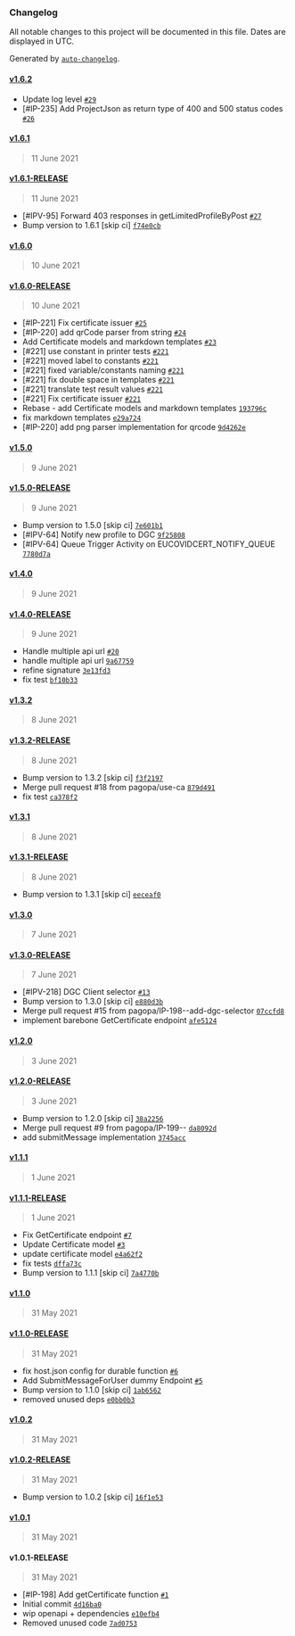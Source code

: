 ### Changelog

All notable changes to this project will be documented in this file. Dates are displayed in UTC.

Generated by [`auto-changelog`](https://github.com/CookPete/auto-changelog).

#### [v1.6.2](https://github.com/pagopa/io-functions-eucovidcerts/compare/v1.6.1...v1.6.2)

- Update log level [`#29`](https://github.com/pagopa/io-functions-eucovidcerts/pull/29)
- [#IP-235] Add ProjectJson as return type of 400 and 500 status codes [`#26`](https://github.com/pagopa/io-functions-eucovidcerts/pull/26)

#### [v1.6.1](https://github.com/pagopa/io-functions-eucovidcerts/compare/v1.6.1-RELEASE...v1.6.1)

> 11 June 2021

#### [v1.6.1-RELEASE](https://github.com/pagopa/io-functions-eucovidcerts/compare/v1.6.0...v1.6.1-RELEASE)

> 11 June 2021

- [#IPV-95] Forward 403 responses in getLimitedProfileByPost [`#27`](https://github.com/pagopa/io-functions-eucovidcerts/pull/27)
- Bump version to 1.6.1 [skip ci] [`f74e0cb`](https://github.com/pagopa/io-functions-eucovidcerts/commit/f74e0cbdf5e1bcb8d18237dbe68872be643182cb)

#### [v1.6.0](https://github.com/pagopa/io-functions-eucovidcerts/compare/v1.6.0-RELEASE...v1.6.0)

> 10 June 2021

#### [v1.6.0-RELEASE](https://github.com/pagopa/io-functions-eucovidcerts/compare/v1.5.0...v1.6.0-RELEASE)

> 10 June 2021

- [#IP-221] Fix certificate issuer [`#25`](https://github.com/pagopa/io-functions-eucovidcerts/pull/25)
- [#IP-220] add qrCode parser from string [`#24`](https://github.com/pagopa/io-functions-eucovidcerts/pull/24)
- Add Certificate models and markdown templates [`#23`](https://github.com/pagopa/io-functions-eucovidcerts/pull/23)
- [#221] use constant in printer tests [`#221`](https://www.pivotaltracker.com/story/show/221)
- [#221] moved label to constants [`#221`](https://www.pivotaltracker.com/story/show/221)
- [#221] fixed variable/constants naming [`#221`](https://www.pivotaltracker.com/story/show/221)
- [#221] fix double space in templates [`#221`](https://www.pivotaltracker.com/story/show/221)
- [#221] translate test result values [`#221`](https://www.pivotaltracker.com/story/show/221)
- [#221] Fix certificate issuer [`#221`](https://www.pivotaltracker.com/story/show/221)
- Rebase - add Certificate models and markdown templates [`193796c`](https://github.com/pagopa/io-functions-eucovidcerts/commit/193796ca59983446fabe571885fdd50e10ca966d)
- fix markdown templates [`e29a724`](https://github.com/pagopa/io-functions-eucovidcerts/commit/e29a724ebb74f49391fefb4f84db552145541de3)
- [#IP-220] add png parser implementation for qrcode [`9d4262e`](https://github.com/pagopa/io-functions-eucovidcerts/commit/9d4262eb0f20bc69a8303f47f29c53b478b5c58c)

#### [v1.5.0](https://github.com/pagopa/io-functions-eucovidcerts/compare/v1.5.0-RELEASE...v1.5.0)

> 9 June 2021

#### [v1.5.0-RELEASE](https://github.com/pagopa/io-functions-eucovidcerts/compare/v1.4.0...v1.5.0-RELEASE)

> 9 June 2021

- Bump version to 1.5.0 [skip ci] [`7e601b1`](https://github.com/pagopa/io-functions-eucovidcerts/commit/7e601b17a25b20ea5b337c42a1307dfc77e90875)
- [#IPV-64] Notify new profile to DGC [`9f25808`](https://github.com/pagopa/io-functions-eucovidcerts/commit/9f2580863720086b5584a794e5d4462dc797929d)
- [#IPV-64] Queue Trigger Activity on EUCOVIDCERT_NOTIFY_QUEUE [`7780d7a`](https://github.com/pagopa/io-functions-eucovidcerts/commit/7780d7aa904549cd54d064ea371c90b8be5abd04)

#### [v1.4.0](https://github.com/pagopa/io-functions-eucovidcerts/compare/v1.4.0-RELEASE...v1.4.0)

> 9 June 2021

#### [v1.4.0-RELEASE](https://github.com/pagopa/io-functions-eucovidcerts/compare/v1.3.2...v1.4.0-RELEASE)

> 9 June 2021

- Handle multiple api url [`#20`](https://github.com/pagopa/io-functions-eucovidcerts/pull/20)
- handle multiple api url [`9a67759`](https://github.com/pagopa/io-functions-eucovidcerts/commit/9a67759ad6dc4a45214d4bb8896b5779c9a1a9d0)
- refine signature [`3e13fd3`](https://github.com/pagopa/io-functions-eucovidcerts/commit/3e13fd3491a95395c422404fe94292bc65962c00)
- fix test [`bf10b33`](https://github.com/pagopa/io-functions-eucovidcerts/commit/bf10b33a573ad0eb6046f12924dcea320e74a854)

#### [v1.3.2](https://github.com/pagopa/io-functions-eucovidcerts/compare/v1.3.2-RELEASE...v1.3.2)

> 8 June 2021

#### [v1.3.2-RELEASE](https://github.com/pagopa/io-functions-eucovidcerts/compare/v1.3.1...v1.3.2-RELEASE)

> 8 June 2021

- Bump version to 1.3.2 [skip ci] [`f3f2197`](https://github.com/pagopa/io-functions-eucovidcerts/commit/f3f2197821a12bc0ea998ddf2e9f5bde6cf318d0)
- Merge pull request #18 from pagopa/use-ca [`879d491`](https://github.com/pagopa/io-functions-eucovidcerts/commit/879d491c4859f07805d7765fbd6fab4905b8db33)
- fix test [`ca378f2`](https://github.com/pagopa/io-functions-eucovidcerts/commit/ca378f20167976ea18114d1a34a20e796d4de15b)

#### [v1.3.1](https://github.com/pagopa/io-functions-eucovidcerts/compare/v1.3.1-RELEASE...v1.3.1)

> 8 June 2021

#### [v1.3.1-RELEASE](https://github.com/pagopa/io-functions-eucovidcerts/compare/v1.3.0...v1.3.1-RELEASE)

> 8 June 2021

- Bump version to 1.3.1 [skip ci] [`eeceaf0`](https://github.com/pagopa/io-functions-eucovidcerts/commit/eeceaf0a1e90f032c1d408881468360a9a269fb9)

#### [v1.3.0](https://github.com/pagopa/io-functions-eucovidcerts/compare/v1.3.0-RELEASE...v1.3.0)

> 7 June 2021

#### [v1.3.0-RELEASE](https://github.com/pagopa/io-functions-eucovidcerts/compare/v1.2.0...v1.3.0-RELEASE)

> 7 June 2021

- [#IPV-218] DGC Client selector [`#13`](https://github.com/pagopa/io-functions-eucovidcerts/pull/13)
- Bump version to 1.3.0 [skip ci] [`e880d3b`](https://github.com/pagopa/io-functions-eucovidcerts/commit/e880d3bf99a79c07a37cf04920faaf1754cbe97e)
- Merge pull request #15 from pagopa/IP-198--add-dgc-selector [`07ccfd8`](https://github.com/pagopa/io-functions-eucovidcerts/commit/07ccfd80d64f26429b1e8324c14ffe8bf697e1c6)
- implement barebone GetCertificate endpoint [`afe5124`](https://github.com/pagopa/io-functions-eucovidcerts/commit/afe5124ae3e397576e31641ba4dbf2ff8434ed78)

#### [v1.2.0](https://github.com/pagopa/io-functions-eucovidcerts/compare/v1.2.0-RELEASE...v1.2.0)

> 3 June 2021

#### [v1.2.0-RELEASE](https://github.com/pagopa/io-functions-eucovidcerts/compare/v1.1.1...v1.2.0-RELEASE)

> 3 June 2021

- Bump version to 1.2.0 [skip ci] [`38a2256`](https://github.com/pagopa/io-functions-eucovidcerts/commit/38a2256f3b0a418744059b3594464f683a8520af)
- Merge pull request #9 from pagopa/IP-199-- [`da8092d`](https://github.com/pagopa/io-functions-eucovidcerts/commit/da8092d466ee7db54e385a28672827553a6a32e5)
- add submitMessage implementation [`3745acc`](https://github.com/pagopa/io-functions-eucovidcerts/commit/3745accc05558a9c15228fb703ec8462e1a23307)

#### [v1.1.1](https://github.com/pagopa/io-functions-eucovidcerts/compare/v1.1.1-RELEASE...v1.1.1)

> 1 June 2021

#### [v1.1.1-RELEASE](https://github.com/pagopa/io-functions-eucovidcerts/compare/v1.1.0...v1.1.1-RELEASE)

> 1 June 2021

- Fix GetCertificate endpoint [`#7`](https://github.com/pagopa/io-functions-eucovidcerts/pull/7)
- Update Certificate model [`#3`](https://github.com/pagopa/io-functions-eucovidcerts/pull/3)
- update certificate model [`e4a62f2`](https://github.com/pagopa/io-functions-eucovidcerts/commit/e4a62f2d852740e89cf49c439f4d65a731b7dee9)
- fix tests [`dffa73c`](https://github.com/pagopa/io-functions-eucovidcerts/commit/dffa73c968df1c3294958e8d255fe03614bb9f6c)
- Bump version to 1.1.1 [skip ci] [`7a4770b`](https://github.com/pagopa/io-functions-eucovidcerts/commit/7a4770b79e70abc36531ad1de6a45ebdc7d77ae7)

#### [v1.1.0](https://github.com/pagopa/io-functions-eucovidcerts/compare/v1.1.0-RELEASE...v1.1.0)

> 31 May 2021

#### [v1.1.0-RELEASE](https://github.com/pagopa/io-functions-eucovidcerts/compare/v1.0.2...v1.1.0-RELEASE)

> 31 May 2021

- fix host.json config for durable function [`#6`](https://github.com/pagopa/io-functions-eucovidcerts/pull/6)
- Add SubmitMessageForUser dummy Endpoint [`#5`](https://github.com/pagopa/io-functions-eucovidcerts/pull/5)
- Bump version to 1.1.0 [skip ci] [`1ab6562`](https://github.com/pagopa/io-functions-eucovidcerts/commit/1ab65622e3612e1256cfb5db29c9b4aba7a5a2db)
- removed unused deps [`e0bb0b3`](https://github.com/pagopa/io-functions-eucovidcerts/commit/e0bb0b34702cf05dab7c8e67e30d328796812aba)

#### [v1.0.2](https://github.com/pagopa/io-functions-eucovidcerts/compare/v1.0.2-RELEASE...v1.0.2)

> 31 May 2021

#### [v1.0.2-RELEASE](https://github.com/pagopa/io-functions-eucovidcerts/compare/v1.0.1...v1.0.2-RELEASE)

> 31 May 2021

- Bump version to 1.0.2 [skip ci] [`16f1e53`](https://github.com/pagopa/io-functions-eucovidcerts/commit/16f1e53254daff5669b65c1c8292d5e8e708fbef)

#### [v1.0.1](https://github.com/pagopa/io-functions-eucovidcerts/compare/v1.0.1-RELEASE...v1.0.1)

> 31 May 2021

#### v1.0.1-RELEASE

> 31 May 2021

- [#IP-198] Add getCertificate function [`#1`](https://github.com/pagopa/io-functions-eucovidcerts/pull/1)
- Initial commit [`4d16ba0`](https://github.com/pagopa/io-functions-eucovidcerts/commit/4d16ba0c09ec65b8688d601544d1de09e4aa7432)
- wip openapi + dependencies [`e10efb4`](https://github.com/pagopa/io-functions-eucovidcerts/commit/e10efb4a230a4e17a67c6435ceb9065ef53bc5ca)
- Removed unused code [`7ad0753`](https://github.com/pagopa/io-functions-eucovidcerts/commit/7ad0753fe7f3ae3a7bd4e2bcbb9b33567f82fd45)
